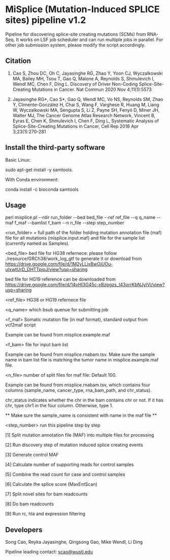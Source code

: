 # MiSplice (Mutation-Induced SPLICE sites)  pipeline v1.2 #

Pipeline for discovering splice-site creating mutations (SCMs) from RNA-Seq. It works on LSF job scheduler and can run multiple jobs in parallel.
For other job submission system, please modify the script accordingly.  

## Citation 

1. Cao S, Zhou DC, Oh C, Jayasinghe RG, Zhao Y, Yoon CJ, Wyczalkowski MA, Bailey MH, Tsou T, Gao Q, Malone A, Reynolds S, Shmulevich I, Wendl MC, Chen F, Ding L. Discovery of Driver Non-Coding Splice-Site-Creating Mutations in Cancer. Nat Commun 2020 Nov 4;11(1):5573

2. Jayasinghe RG*, Cao S*, Gao Q, Wendl MC, Vo NS, Reynolds SM, Zhao Y, Climente-González H, Chai S, Wang F, Varghese R, Huang M, Liang W, Wyczalkowski MA, Sengupta S, Li Z, Payne SH, Fenyö D, Miner JH, Walter MJ, The Cancer Genome Atlas Research Network, Vincent B, Eyras E, Chen K, Shmulevich I, Chen F, Ding L, Systematic Analysis of Splice-Site-Creating Mutations in Cancer,
Cell Rep 2018 Apr 3;23(1):270-281 

## Install the third-party software

Basic Linux:

sudo apt-get install -y samtools.

With Conda environment:

conda install -c bioconda samtools

## Usage

perl misplice.pl --rdir run_folder --bed bed_file --ref ref_file --q q_name --maf f_maf --bamlist f_bam --n n_file --step step_number

<run_folder> = full path of the folder holding mutation annotation file (maf) file for all mutations (misplice.input.maf) and file for the sample list (currently named as Samples).

<bed_file> bed file for HG38 refernece: please follow ./resource/GRCh38/work_log_gtf to generate it or download from https://drive.google.com/file/d/1M2yLLjxBwOjUOu-uIxwtUrD_DHTTpioJ/view?usp=sharing

bed file for HG19 reference can be downloaded from  https://drive.google.com/file/d/14vHI3G45c-xBzpgzs_I43orrKbNJyIVi/view?usp=sharing

<ref_file> HG38 or HG19 refernece file
 
<q_name> which bsub quenue for submitting job

<f_maf> Somatic mutation file (in maf format), standard output from vcf2maf script

Example can be found from misplice.example.maf 

<f_bam> file for input bam list

Example can be found from misplice.rnabam.tsv. Make sure the sample name in bam list file is matching the tumor name in misplice.example.maf file.

<n_file> number of split files for maf file: Default 100. 

Example can be found from misplice.rnabam.tsv, which contains four columns (sample_name, cancer_type, rna_bam_path, and chr_status). 

chr_status indicates whether the chr in the bam contains chr or not. If it has chr, type chr1 in the four column. Otherwise, type 1.
 
** Make sure the sample_name is consistent with name in the maf file **


<step_number> run this pipeline step by step

[1] Split mutation annotation file (MAF) into multiple files for processing

[2] Run discovery step of mutation induced splice creating events

[3] Generate control MAF

[4] Calculate number of supporting reads for control samples

[5] Combine the read count for case and control samples
        
[6] Calculate the splice score (MaxEntScan)

[7] Split novel sites for bam readcounts 

[8] Do bam readcounts

[9] Run rc, hla and expression filtering 

 


## Developers  

Song Cao, Reyka Jayasinghe, Qingsong Gao, Mike Wendl, Li Ding

Pipeline leading contact: scao@wustl.edu

